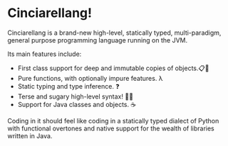 # Cinciarellang!

Cinciarellang is a brand-new high-level, statically typed, multi-paradigm, general purpose programming language running on the JVM.

Its main features include:

* First class support for deep and immutable copies of objects.📋🧊
* Pure functions, with optionally impure features. λ
* Static typing and type inference. ❓
* Terse and sugary high-level syntax! 🍭🍬
* Support for Java classes and objects. ☕

Coding in it should feel like coding in a statically typed dialect of Python with functional overtones and native support for the wealth of libraries written in Java.



